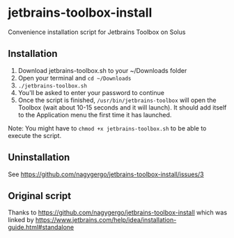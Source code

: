 # jetbrains-toolbox-install
Convenience installation script for Jetbrains Toolbox on Solus

## Installation
1. Download jetbrains-toolbox.sh to your ~/Downloads folder
1. Open your terminal and `cd ~/Downloads`
1. `./jetbrains-toolbox.sh`
1. You'll be asked to enter your password to continue
1. Once the script is finished, `/usr/bin/jetbrains-toolbox` will open the Toolbox (wait about 10-15 seconds and it will launch). It should add itself to the Application menu the first time it has launched.

Note: You might have to `chmod +x jetbrains-toolbox.sh` to be able to execute the script.

## Uninstallation
See https://github.com/nagygergo/jetbrains-toolbox-install/issues/3

## Original script
Thanks to https://github.com/nagygergo/jetbrains-toolbox-install which was linked by https://www.jetbrains.com/help/idea/installation-guide.html#standalone

